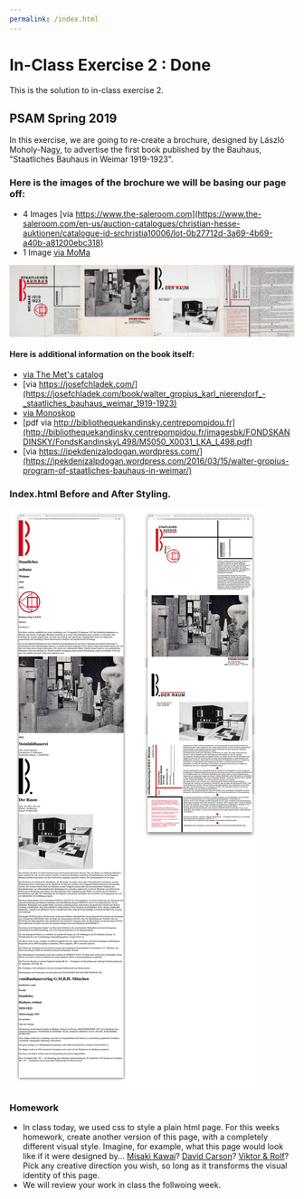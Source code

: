 ```yaml
---
permalink: /index.html
---
```


# In-Class Exercise 2 : Done

This is the solution to in-class exercise 2.

PSAM Spring 2019
-------

In this exercise, we are going to re-create a brochure, designed by László Moholy-Nagy, to advertise the first book published by the Bauhaus, "Staatliches Bauhaus in Weimar 1919-1923".

### Here is the images of the brochure we will be basing our page off:
- 4 Images [via https://www.the-saleroom.com](https://www.the-saleroom.com/en-us/auction-catalogues/christian-hesse-auktionen/catalogue-id-srchristia10006/lot-0b27712d-3a69-4b69-a40b-a81200ebc318)
- 1 Image [via MoMa](https://www.moma.org/collection/works/8078)

![Original Brochure by Moholy-Nagy](https://github.com/patshiu/PSAM-exercise2/blob/style/_reference/Stattlliches-Bauhaus-Brochure-Stitched.jpg?raw=true)

#### Here is additional information on the book itself:
- [via The Met's catalog](https://www.metmuseum.org/toah/works-of-art/2001.392/)
- [via https://josefchladek.com/](https://josefchladek.com/book/walter_gropius_karl_nierendorf_-_staatliches_bauhaus_weimar_1919-1923)
- [via Monoskop](https://monoskop.org/log/?p=11943)
- [pdf via http://bibliothequekandinsky.centrepompidou.fr](http://bibliothequekandinsky.centrepompidou.fr/imagesbk/FONDSKANDINSKY/FondsKandinskyL498/M5050_X0031_LKA_L498.pdf)
- [via https://ipekdenizalpdogan.wordpress.com/](https://ipekdenizalpdogan.wordpress.com/2016/03/15/walter-gropius-program-of-staatliches-bauhaus-in-weimar/)

### Index.html Before and After Styling.
![Before and After](https://github.com/patshiu/PSAM-exercise2/blob/style/_reference/Before-After.jpg?raw=true)


### Homework
- In class today, we used css to style a plain html page. For this weeks homework, create another version of this page, with a completely different visual style. Imagine, for example, what this page would look like if it were designed by... [Misaki Kawai](https://www.google.com/search?safe=active&biw=1368&bih=943&tbm=isch&sa=1&ei=eSdTXKDBKpKe5gLc2ZP4CQ&q=misaki+kawai&oq=MisKawai&gs_l=img.3.0.0i7i30l3j0i5i30.23809.27531..29110...0.0..0.143.905.2j6....1..1....1..gws-wiz-img.......35i39j0i67j0j0i7i10i30j0i8i7i30.nbiAsmZwusI)? [David Carson](https://www.google.com/search?q=david+carson&safe=active&source=lnms&tbm=isch&sa=X&ved=0ahUKEwion4qmvZjgAhVSq1kKHc8KBaUQ_AUIDigB&biw=1368&bih=943)? [Viktor & Rolf](https://www.dezeen.com/2019/01/29/viktor-rolf-fashion-statements-haute-couture-spring-summer-2019/)? Pick any creative direction you wish, so long as it transforms the visual identity of this page.
- We will review your work in class the follwoing week.
